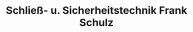 ---
title: "Schließ- u. Sicherheitstechnik Frank Schulz"
url: /jena/schliess-u-sicherheitstechnik-frank-schulz/
shop: Schlüsseldienst
---